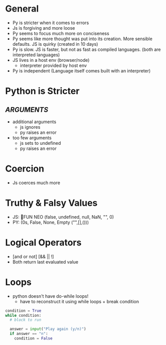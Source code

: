 <!--==================-->
# General
<!--==================-->
- Py is stricter when it comes to errors
- Js is forgiving and more loose
- Py seems to focus much more on conciseness
- Py seems like more thought was put into its creation. More sensible defaults. JS is quirky (created in 10 days)
- Py is slow. JS is faster, but not as fast as compiled languages. (both are interpreted languages)
- JS lives in a host env (browser/node)
  - interpreter provided by host env
- Py is independent (Language itself comes built with an interpreter)

<!--==================-->
# Python is Stricter
<!--==================-->
## _ARGUMENTS_
- additional arguments
  - js ignores
  - py raises an error
- too few arguments
  - js sets to undefined
  - py raises an error

<!--==================-->
# Coercion
<!--==================-->
- Js coerces much more

<!--==================-->
# Truthy & Falsy Values
<!--==================-->
- JS: 🎀FUN NEO (false, undefined, null, NaN, "", 0)
- PY: (0s, False, None, Empty ("",[],()))

<!--==================-->
# Logical Operators
<!--==================-->
- [and or not] [&& || !]
- Both return last evaluated value

<!--==================-->
# Loops
<!--==================-->
- python doesn't have do-while loops!
  - have to reconstruct it using while loops + break condition

````py
condition = True
while condition:
  # block to run

  answer = input("Play again (y/n)")
  if answer == "n":
    condition = False
````
